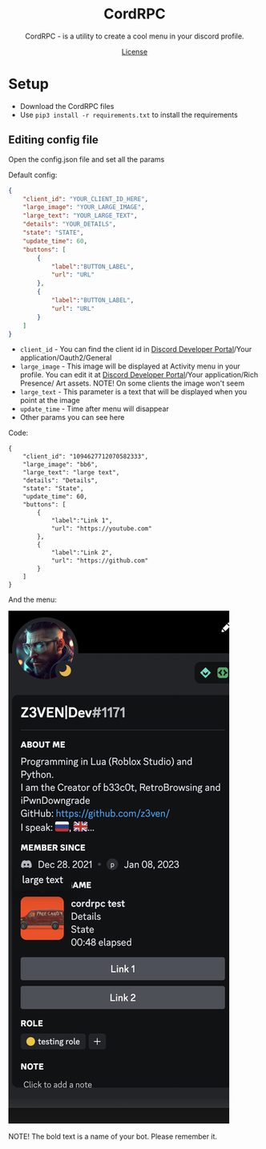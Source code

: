 <h1 align="center">CordRPC</h1>
<p align="center">CordRPC - is a utility to create a cool menu in your discord profile.</p>
<p align="center"><a href="LICENSE">License</a>

# Setup
* Download the CordRPC files
* Use `pip3 install -r requirements.txt` to install the requirements
## Editing config file
Open the config.json file and set all the params

Default config:
```json
{
    "client_id": "YOUR_CLIENT_ID_HERE",
    "large_image": "YOUR_LARGE_IMAGE",
    "large_text": "YOUR_LARGE_TEXT",
    "details": "YOUR_DETAILS",
    "state": "STATE",
    "update_time": 60,
    "buttons": [
        {
            "label":"BUTTON_LABEL",
            "url": "URL"
        },
        {
            "label":"BUTTON_LABEL",
            "url": "URL"
        }
    ]
}
```

* `client_id` - You can find the client id in [Discord Developer Portal](https://discord.com/developers/applications)/Your application/Oauth2/General
* `large_image` - This image will be displayed at Activity menu in your profile. You can edit it at [Discord Developer Portal](https://discord.com/developers/applications)/Your application/Rich Presence/ Art assets. NOTE! On some clients the image won't seem
* `large_text` - This parameter is a text that will be displayed when you point at the image
* `update_time` - Time after menu will disappear
* Other params you can see here


Code:
```
{
    "client_id": "1094627712070582333",
    "large_image": "bb6",
    "large_text": "large text",
    "details": "Details",
    "state": "State",
    "update_time": 60,
    "buttons": [
        {
            "label":"Link 1",
            "url": "https://youtube.com"
        },
        {
            "label":"Link 2",
            "url": "https://github.com"
        }
    ]
}

```
And the menu:


![Menu](testpic.png)

NOTE! The bold text is a name of your bot. Please remember it. 
